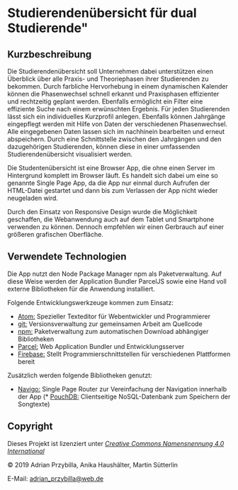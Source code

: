 ﻿Studierendenübersicht für dual Studierende"
===============================

Kurzbeschreibung
----------------

Die Studierendenübersicht soll Unternehmen dabei unterstützen einen Überblick über alle Praxis- und Theoriephasen 
ihrer Studierenden zu bekommen. Durch farbliche Hervorhebung in einem dynamischen Kalender können die Phasenwechsel 
schnell erkannt und Praxisphasen effizienter und rechtzeitig geplant werden. Ebenfalls ermöglicht ein Filter eine effiziente Suche
nach einem erwünschten Ergebnis. 
Für jeden Studierenden lässt sich ein individuelles Kurzprofil anlegen. Ebenfalls können Jahrgänge eingepflegt werden
mit Hilfe von Daten der verschiedenen Phasenwechsel. Alle eingegebenen Daten lassen sich im nachhinein bearbeiten und erneut 
abspeichern. Durch eine Schnittstelle zwischen den Jahrgängen und den dazugehörigen
Studierenden, können diese in einer umfassenden Studierendenübersicht visualisiert werden.

Die Studentenübersicht ist eine Browser App, die ohne einen Server im Hintergrund komplett im Browser läuft. Es handelt sich dabei um 
eine so genannte Single Page App, da die App nur einmal durch Aufrufen der HTML-Datei gestartet und dann bis zum Verlassen der App nicht 
wieder neugeladen wird.

Durch den Einsatz von Responsive Design wurde die Möglichkeit geschaffen, die Webanwendung auch auf dem Tablet und Smartphone verwenden 
zu können. Dennoch empfehlen wir einen Gerbrauch auf einer größeren grafischen Oberfläche.


Verwendete Technologien
-----------------------

Die App nutzt den Node Package Manager npm als Paketverwaltung. Auf diese Weise werden der Application Bundler ParcelJS sowie eine Hand 
voll externe Bibliotheken für die Anwendung installiert. 

Folgende Entwicklungswerkzeuge kommen zum Einsatz:

 * [Atom:](https://atom.io/) Spezieller Texteditor für Webentwickler und Programmierer
 * [git:](https://git-scm.com/") Versionsverwaltung zur gemeinsamen Arbeit am Quellcode
 * [npm:](https://nodejs.org/") Paketverwaltung zum automatischen Download abhängiger Bibliotheken
 * [Parcel:](https://parceljs.org/") Web Application Bundler und Entwicklungsserver
 * [Firebase:](https://firebase.google.com/) Stellt Programmierschnittstellen für verschiedenen Plattformen bereit

Zusätzlich werden folgende Bibliotheken genutzt:

 * [Navigo:](https://github.com/krasimir/navigo) Single Page Router zur Vereinfachung der Navigation innerhalb der App
 (* [PouchDB:](https://pouchdb.com/") Clientseitige NoSQL-Datenbank zum Speichern der Songtexte)


Copyright
---------

Dieses Projekt ist lizenziert unter
[_Creative Commons Namensnennung 4.0 International_](http://creativecommons.org/licenses/by/4.0/)

© 2019 Adrian Przybilla, Anika Haushälter, Martin Sütterlin <br/>

E-Mail: [adrian_przybilla@web.de](mailto:adrian_przybilla@web.de) <br/>
